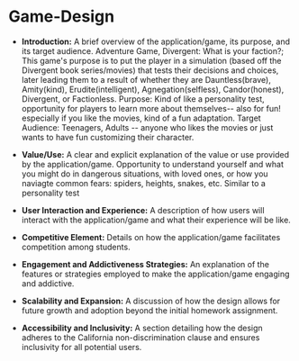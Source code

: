# Game-Design

- **Introduction:** A brief overview of the application/game, its purpose, and its target audience.
  Adventure Game, Divergent: What is your faction?; This game's purpose is to put the player in a simulation (based off the Divergent book series/movies) that tests their decisions and choices, later leading them to a result of whether they are Dauntless(brave), Amity(kind), Erudite(intelligent), Agnegation(selfless), Candor(honest), Divergent, or Factionless.
  Purpose: Kind of like a personality test, opportunity for players to learn more about themselves-- also for fun! especially if you like the movies, kind of a fun adaptation.
  Target Audience: Teenagers, Adults -- anyone who likes the movies or just wants to have fun customizing their character.

- **Value/Use:** A clear and explicit explanation of the value or use provided by the application/game.
  Opportunity to understand yourself and what you might do in dangerous situations, with loved ones, or how you naviagte common fears: spiders, heights, snakes, etc. Similar to a personality test

- **User Interaction and Experience:** A description of how users will interact with the application/game and what their experience will be like.
- **Competitive Element:** Details on how the application/game facilitates competition among students.
- **Engagement and Addictiveness Strategies:** An explanation of the features or strategies employed to make the application/game engaging and addictive.
- **Scalability and Expansion:** A discussion of how the design allows for future growth and adoption beyond the initial homework assignment.
- **Accessibility and Inclusivity:** A section detailing how the design adheres to the California non-discrimination clause and ensures inclusivity for all potential users.
